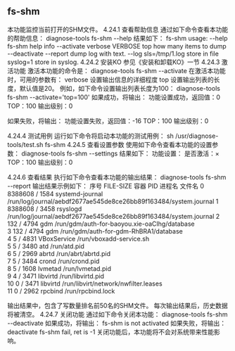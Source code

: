 ##  fs-shm
本功能监控当前打开的SHM文件。
4.24.1	 查看帮助信息
通过如下命令查看本功能的帮助信息：
diagnose-tools fs-shm --help
结果如下：
    fs-shm usage:
        --help fs-shm help info
        --activate
          verbose VERBOSE
          top how many items to dump
        --deactivate
        --report dump log with text.
        --log
          sls=/tmp/1.log store in file
          syslog=1 store in syslog.
4.24.2	 安装KO
参见《安装和卸载KO》一节
4.24.3	 激活功能
激活本功能的命令是：
diagnose-tools fs-shm --activate
在激活本功能时，可用的参数有：
verbose 设置输出信息的详细程度
top 设置输出列表的长度，默认值是20。
例如，如下命令设置输出列表长度为100：
diagnose-tools fs-shm --activate='top=100'
如果成功，将输出：
功能设置成功，返回值：0
    TOP：100
    输出级别：0

如果失败，将输出：
功能设置失败，返回值：-16
    TOP：100
    输出级别：0

4.24.4	 测试用例
运行如下命令将启动本功能的测试用例：
sh /usr/diagnose-tools/test.sh fs-shm
4.24.5	 查看设置参数
使用如下命令查看本功能的设置参数：
diagnose-tools fs-shm --settings
结果如下：
功能设置：
    是否激活：×
    TOP：100
    输出级别：0

4.24.6	 查看结果
执行如下命令查看本功能的输出结果：
diagnose-tools fs-shm --report
输出结果示例如下：
序号           FILE-SIZE     容器                  PID         进程名               文件名
    0           8388608        /                     1584        systemd-journal      /run/log/journal/aebdf2677ae545de8ce26bb89f163484/system.journal
    1           8388608        /                     3458        rsyslogd             /run/log/journal/aebdf2677ae545de8ce26bb89f163484/system.journal
    2               132        /                     4794        gdm                  /run/gdm/auth-for-baoyou.xie-oaCIhg/database      
    3               132        /                     4794        gdm                  /run/gdm/auth-for-gdm-RhBRA1/database             
    4                 5        /                     4831        VBoxService          /run/vboxadd-service.sh                           
    5                 5        /                     3480        atd                  /run/atd.pid                                      
    6                 5        /                     2969        abrtd                /run/abrt/abrtd.pid                               
    7                 5        /                     3484        crond                /run/crond.pid                                    
    8                 5        /                     1608        lvmetad              /run/lvmetad.pid                                  
    9                 4        /                     3471        libvirtd             /run/libvirtd.pid                                 
   10                 0        /                     3471        libvirtd             /run/libvirt/network/nwfilter.leases              
   11                 0        /                     2962        rpcbind              /run/rpcbind.lock       

输出结果中，包含了写数量排名前50名的SHM文件。
每次输出结果后，历史数据将被清空。
4.24.7	 关闭功能
通过如下命令关闭本功能：
diagnose-tools fs-shm --deactivate
如果成功，将输出：
fs-shm is not activated
如果失败，将输出：
deactivate fs-shm fail, ret is -1
关闭功能后，本功能将不会对系统带来性能影响。
